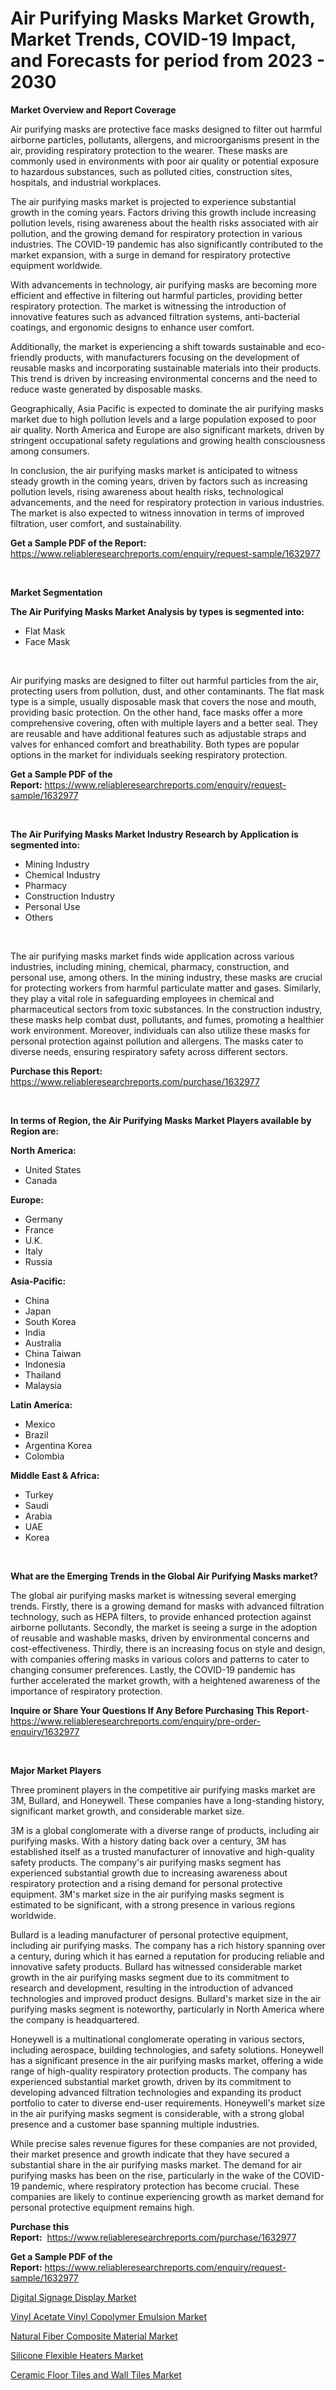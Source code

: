 <p><h1>Air Purifying Masks Market Growth, Market Trends, COVID-19 Impact, and Forecasts for period from 2023 - 2030</h1></p><p><strong>Market Overview and Report Coverage</strong></p>
<p><p>Air purifying masks are protective face masks designed to filter out harmful airborne particles, pollutants, allergens, and microorganisms present in the air, providing respiratory protection to the wearer. These masks are commonly used in environments with poor air quality or potential exposure to hazardous substances, such as polluted cities, construction sites, hospitals, and industrial workplaces.</p><p>The air purifying masks market is projected to experience substantial growth in the coming years. Factors driving this growth include increasing pollution levels, rising awareness about the health risks associated with air pollution, and the growing demand for respiratory protection in various industries. The COVID-19 pandemic has also significantly contributed to the market expansion, with a surge in demand for respiratory protective equipment worldwide.</p><p>With advancements in technology, air purifying masks are becoming more efficient and effective in filtering out harmful particles, providing better respiratory protection. The market is witnessing the introduction of innovative features such as advanced filtration systems, anti-bacterial coatings, and ergonomic designs to enhance user comfort.</p><p>Additionally, the market is experiencing a shift towards sustainable and eco-friendly products, with manufacturers focusing on the development of reusable masks and incorporating sustainable materials into their products. This trend is driven by increasing environmental concerns and the need to reduce waste generated by disposable masks.</p><p>Geographically, Asia Pacific is expected to dominate the air purifying masks market due to high pollution levels and a large population exposed to poor air quality. North America and Europe are also significant markets, driven by stringent occupational safety regulations and growing health consciousness among consumers.</p><p>In conclusion, the air purifying masks market is anticipated to witness steady growth in the coming years, driven by factors such as increasing pollution levels, rising awareness about health risks, technological advancements, and the need for respiratory protection in various industries. The market is also expected to witness innovation in terms of improved filtration, user comfort, and sustainability.</p></p>
<p><strong>Get a Sample PDF of the Report:</strong> <a href="https://www.reliableresearchreports.com/enquiry/request-sample/1632977">https://www.reliableresearchreports.com/enquiry/request-sample/1632977</a></p>
<p>&nbsp;</p>
<p><strong>Market Segmentation</strong></p>
<p><strong>The Air Purifying Masks Market Analysis by types is segmented into:</strong></p>
<p><ul><li>Flat Mask</li><li>Face Mask</li></ul></p>
<p>&nbsp;</p>
<p><p>Air purifying masks are designed to filter out harmful particles from the air, protecting users from pollution, dust, and other contaminants. The flat mask type is a simple, usually disposable mask that covers the nose and mouth, providing basic protection. On the other hand, face masks offer a more comprehensive covering, often with multiple layers and a better seal. They are reusable and have additional features such as adjustable straps and valves for enhanced comfort and breathability. Both types are popular options in the market for individuals seeking respiratory protection.</p></p>
<p><strong>Get a Sample PDF of the Report:</strong>&nbsp;<a href="https://www.reliableresearchreports.com/enquiry/request-sample/1632977">https://www.reliableresearchreports.com/enquiry/request-sample/1632977</a></p>
<p>&nbsp;</p>
<p><strong>The Air Purifying Masks Market Industry Research by Application is segmented into:</strong></p>
<p><ul><li>Mining Industry</li><li>Chemical Industry</li><li>Pharmacy</li><li>Construction Industry</li><li>Personal Use</li><li>Others</li></ul></p>
<p>&nbsp;</p>
<p><p>The air purifying masks market finds wide application across various industries, including mining, chemical, pharmacy, construction, and personal use, among others. In the mining industry, these masks are crucial for protecting workers from harmful particulate matter and gases. Similarly, they play a vital role in safeguarding employees in chemical and pharmaceutical sectors from toxic substances. In the construction industry, these masks help combat dust, pollutants, and fumes, promoting a healthier work environment. Moreover, individuals can also utilize these masks for personal protection against pollution and allergens. The masks cater to diverse needs, ensuring respiratory safety across different sectors.</p></p>
<p><strong>Purchase this Report:</strong>&nbsp; <a href="https://www.reliableresearchreports.com/purchase/1632977">https://www.reliableresearchreports.com/purchase/1632977</a></p>
<p>&nbsp;</p>
<p><strong>In terms of Region, the Air Purifying Masks Market Players available by Region are:</strong></p>
<p>
    <p> <strong> North America: </strong>
        <ul>
            <li>United States</li>
            <li>Canada</li>
        </ul>
        </p> 
    <p> <strong> Europe: </strong>
        <ul>
            <li>Germany</li>
            <li>France</li>
            <li>U.K.</li>
            <li>Italy</li>
            <li>Russia</li>
        </ul>
        </p> 
    <p> <strong> Asia-Pacific: </strong>
        <ul>
            <li>China</li>
            <li>Japan</li>
            <li>South Korea</li>
            <li>India</li>
            <li>Australia</li>
            <li>China Taiwan</li>
            <li>Indonesia</li>
            <li>Thailand</li>
            <li>Malaysia</li>
        </ul>
        </p> 
    <p> <strong> Latin America: </strong>
        <ul>
            <li>Mexico</li>
            <li>Brazil</li>
            <li>Argentina Korea</li>
            <li>Colombia</li>
        </ul>
        </p> 
    <p> <strong> Middle East & Africa: </strong>
        <ul>
            <li>Turkey</li>
            <li>Saudi</li>
            <li>Arabia</li>
            <li>UAE</li>
            <li>Korea</li>
        </ul>
    </p>
    </p>
<p>&nbsp;</p>
<p><strong>What are the Emerging Trends in the Global Air Purifying Masks market?</strong></p>
<p><p>The global air purifying masks market is witnessing several emerging trends. Firstly, there is a growing demand for masks with advanced filtration technology, such as HEPA filters, to provide enhanced protection against airborne pollutants. Secondly, the market is seeing a surge in the adoption of reusable and washable masks, driven by environmental concerns and cost-effectiveness. Thirdly, there is an increasing focus on style and design, with companies offering masks in various colors and patterns to cater to changing consumer preferences. Lastly, the COVID-19 pandemic has further accelerated the market growth, with a heightened awareness of the importance of respiratory protection.</p></p>
<p><strong>Inquire or Share Your Questions If Any Before Purchasing This Report</strong>- <a href="https://www.reliableresearchreports.com/enquiry/pre-order-enquiry/1632977">https://www.reliableresearchreports.com/enquiry/pre-order-enquiry/1632977</a></p>
<p>&nbsp;</p>
<p><strong>Major Market Players</strong></p>
<p><p>Three prominent players in the competitive air purifying masks market are 3M, Bullard, and Honeywell. These companies have a long-standing history, significant market growth, and considerable market size.</p><p>3M is a global conglomerate with a diverse range of products, including air purifying masks. With a history dating back over a century, 3M has established itself as a trusted manufacturer of innovative and high-quality safety products. The company's air purifying masks segment has experienced substantial growth due to increasing awareness about respiratory protection and a rising demand for personal protective equipment. 3M's market size in the air purifying masks segment is estimated to be significant, with a strong presence in various regions worldwide.</p><p>Bullard is a leading manufacturer of personal protective equipment, including air purifying masks. The company has a rich history spanning over a century, during which it has earned a reputation for producing reliable and innovative safety products. Bullard has witnessed considerable market growth in the air purifying masks segment due to its commitment to research and development, resulting in the introduction of advanced technologies and improved product designs. Bullard's market size in the air purifying masks segment is noteworthy, particularly in North America where the company is headquartered.</p><p>Honeywell is a multinational conglomerate operating in various sectors, including aerospace, building technologies, and safety solutions. Honeywell has a significant presence in the air purifying masks market, offering a wide range of high-quality respiratory protection products. The company has experienced substantial market growth, driven by its commitment to developing advanced filtration technologies and expanding its product portfolio to cater to diverse end-user requirements. Honeywell's market size in the air purifying masks segment is considerable, with a strong global presence and a customer base spanning multiple industries.</p><p>While precise sales revenue figures for these companies are not provided, their market presence and growth indicate that they have secured a substantial share in the air purifying masks market. The demand for air purifying masks has been on the rise, particularly in the wake of the COVID-19 pandemic, where respiratory protection has become crucial. These companies are likely to continue experiencing growth as market demand for personal protective equipment remains high.</p></p>
<p><strong>Purchase this Report:</strong>&nbsp;&nbsp;<a href="https://www.reliableresearchreports.com/purchase/1632977">https://www.reliableresearchreports.com/purchase/1632977</a></p>
<p></p>
<p><strong>Get a Sample PDF of the Report:</strong>&nbsp;<a href="https://www.reliableresearchreports.com/enquiry/request-sample/1632977">https://www.reliableresearchreports.com/enquiry/request-sample/1632977</a></p>
<p><p><a href="https://www.linkedin.com/pulse/digital-signage-display-market-size-growth-forecast-from-l0voe/">Digital Signage Display Market</a></p><p><a href="https://medium.com/@adellalesch/vinyl-acetate-vinyl-copolymer-emulsion-market-comprehensive-assessment-by-type-application-and-2db9689bb500">Vinyl Acetate Vinyl Copolymer Emulsion Market</a></p><p><a href="https://github.com/mabutironaldo/Market-Research-Report-List-1/blob/main/natural-fiber-composite-material-market.md">Natural Fiber Composite Material Market</a></p><p><a href="https://www.linkedin.com/pulse/silicone-flexible-heaters-market-size-share-amp-trends-analysis-hccbe/">Silicone Flexible Heaters Market</a></p><p><a href="https://github.com/lbird53714/Market-Research-Report-List-1/blob/main/ceramic-floor-tiles-and-wall-tiles-market.md">Ceramic Floor Tiles and Wall Tiles Market</a></p></p>